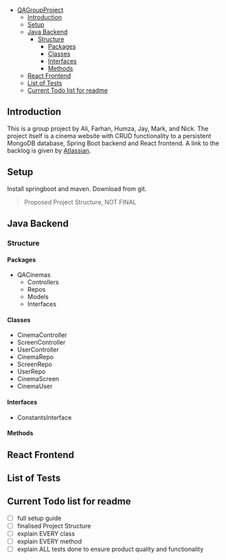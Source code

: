 - [QAGroupProject](#qagroupproject)
  * [Introduction](#introduction)
  * [Setup](#setup)
  * [Java Backend](#java-backend)
    + [Structure](#structure)
      - [Packages](#packages)
      - [Classes](#classes)
      - [Interfaces](#interfaces)
      - [Methods](#methods)
  * [React Frontend](#react-frontend)
  * [List of Tests](#list-of-tests)
  * [Current Todo list for readme](#current-todo-list-for-readme)

## Introduction
This is a group project by Ali, Farhan, Humza, Jay, Mark, and Nick. The project itself is a cinema website with CRUD functionality to a persistent MongoDB database, Spring Boot backend and React frontend. A link to the backlog is given by [Atlassian](https://qacacademypurple.atlassian.net/secure/RapidBoard.jspa?rapidView=29&projectKey=CL2&view=planning.nodetail&selectedIssue=CL2-5).
## Setup
Install springboot and maven. Download from git. 
> Proposed Project Structure, NOT FINAL
## Java Backend
### Structure
#### Packages
* QACinemas
  * Controllers
  * Repos
  * Models
  * Interfaces
#### Classes
* CinemaController
* ScreenController
* UserController
* CinemaRepo
* ScreenRepo
* UserRepo
* CinemaScreen
* CinemaUser
#### Interfaces
* ConstantsInterface
#### Methods
## React Frontend
## List of Tests
## Current Todo list for readme
- [ ] full setup guide
- [ ] finalised Project Structure
- [ ] explain EVERY class
- [ ] explain EVERY method
- [ ] explain ALL tests done to ensure product quality and functionality
